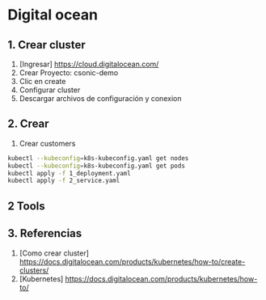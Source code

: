 # Digital ocean

## 1. Crear cluster
1. [Ingresar] https://cloud.digitalocean.com/
1. Crear Proyecto: csonic-demo
1. Clic en create
1. Configurar cluster
1. Descargar archivos de configuración y conexion


## 2. Crear 
1. Crear customers
```bash
kubectl --kubeconfig=k8s-kubeconfig.yaml get nodes
kubectl --kubeconfig=k8s-kubeconfig.yaml get pods
kubectl apply -f 1_deployment.yaml
kubectl apply -f 2_service.yaml

```


## 2 Tools


## 3. Referencias
1. [Como crear cluster] https://docs.digitalocean.com/products/kubernetes/how-to/create-clusters/
1. [Kubernetes] https://docs.digitalocean.com/products/kubernetes/how-to/